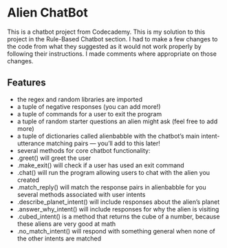 
# Alien ChatBot

This is a chatbot project from Codecademy.  This is my solution to this project in the Rule-Based Chatbot section.  I had to make a few changes to the code from what they suggested as it would not work properly by following their instructions.  I made comments where appropriate on those changes.


## Features

- the regex and random libraries are imported
- a tuple of negative responses (you can add more!)
- a tuple of commands for a user to exit the program
- a tuple of random starter questions an alien might ask (feel free to add more)
- a tuple of dictionaries called alienbabble with the chatbot’s main intent-utterance matching pairs — you’ll add to this later!
- several methods for core chatbot functionality:
- .greet() will greet the user
- .make_exit() will check if a user has used an exit command
- .chat() will run the program allowing users to chat with the alien you created
- .match_reply() will match the response pairs in alienbabble for you several methods associated with user intents
- .describe_planet_intent() will include responses about the alien’s planet
- .answer_why_intent() will include responses for why the alien is visiting
- .cubed_intent() is a method that returns the cube of a number, because these aliens are very good at math
- .no_match_intent() will respond with something general when none of the other intents are matched

